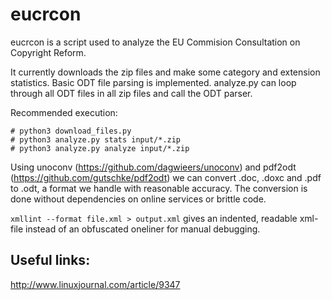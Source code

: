 eucrcon
======

eucrcon is a script used to analyze the EU Commision Consultation on Copyright Reform.

It currently downloads the zip files and make some category and extension statistics.
Basic ODT file parsing is implemented.
analyze.py can loop through all ODT files in all zip files and call the ODT parser.

Recommended execution:
```
# python3 download_files.py
# python3 analyze.py stats input/*.zip
# python3 analyze.py analyze input/*.zip
```

Using unoconv (https://github.com/dagwieers/unoconv) and pdf2odt (https://github.com/gutschke/pdf2odt) we can convert .doc, .doxc and .pdf to .odt, a format we handle with reasonable accuracy. The conversion is done without dependencies on online services or brittle code.

``` xmllint --format file.xml > output.xml ``` gives an indented, readable xml-file instead of an obfuscated oneliner for manual debugging.

Useful links:
-------------------
http://www.linuxjournal.com/article/9347

